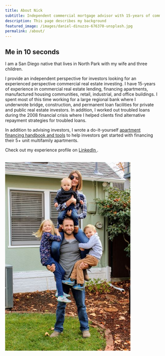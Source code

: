 ```yaml
---
title: About Nick
subtitle: Independent commercial mortgage advisor with 15-years of commercial lending experience
description: This page describes my background
featured_image: /images/daniel-dinuzzo-676370-unsplash.jpg
permalink: /about/
---
```


## Me in 10 seconds

I am a San Diego native that lives in North Park with my wife and three children.

I provide an independent perspective for investors looking for an experienced perspective commercial real estate investing. I have 15-years of experience in commercial real estate lending, financing apartments, manufactured housing communities, retail, industrial, and office buildings. I spent most of this time working for a large regional bank where I underwrote bridge, construction, and permanent loan facilities for private and public real estate investors. In addition, I worked out troubled loans during the 2008 financial crisis where I helped clients find alternative repayment strategies for troubled loans.

In addition to advising investors, I wrote a do-it-yourself <a href="/project" class="js-no-ajax">apartment financing handbook and tools</a> to help investors get started with financing their 5+ unit multifamily apartments. 

Check out my experience profile on <a href="https://www.linkedin.com/in/nicholasschoch" target="_blank" rel="noopener">LinkedIn <i class="fab fa-linkedin"></i></a>.
<br><br>

<div class="gallery--on" data-columns="4">
	<img src="/images/FamilyPic2019.jpg">
</div>


